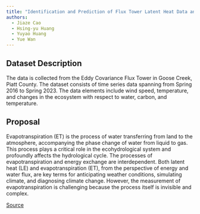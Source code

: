 ```yaml
---
title: "Identification and Prediction of Flux Tower Latent Heat Data and Their Source Variables (Time Series Imputation)"
authors:
  - Jiaze Cao
  - Hsing-yu Huang
  - Yuyao Huang
  - Yue Wan
---
```


## Dataset Description

The data is collected from the Eddy Covariance Flux Tower in Goose Creek, Piatt County. The dataset consists of time series data spanning from Spring 2016 to Spring 2023. The data elements include wind speed, temperature, and changes in the ecosystem with respect to water, carbon, and temperature.

## Proposal

Evapotranspiration (ET) is the process of water transferring from land to the atmosphere, accompanying the phase change of water from liquid to gas. This process plays a critical role in the ecohydrological system and profoundly affects the hydrological cycle. The processes of evapotranspiration and energy exchange are interdependent. Both latent heat (LE) and evapotranspiration (ET), from the perspective of energy and water flux, are key terms for anticipating weather conditions, simulating climate, and diagnosing climate change. However, the measurement of evapotranspiration is challenging because the process itself is invisible and complex.

[Source](https://www.hydroshare.org/resource/c276c71e8d1246e29d8502f5b2054668/)
